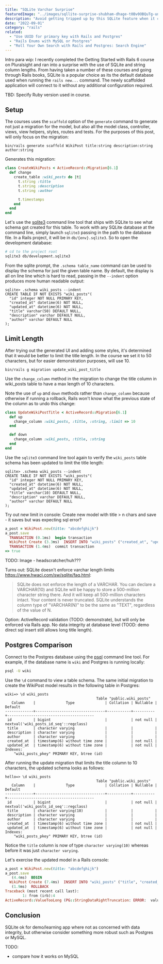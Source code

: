 ```yaml
---
title: "SQLite Varchar Surprise"
featuredImage: "../images/sqllite-surprise-shubham-dhage-t0Bv0OBQuTg-unsplash.jpg"
description: "Avoid getting tripped up by this SQLite feature when it comes to enforcing string column lengths."
date: "2022-09-01"
category: "rails"
related:
  - "Use UUID for primary key with Rails and Postgres"
  - "Rails Enums with MySQL or Postgres"
  - "Roll Your Own Search with Rails and Postgres: Search Engine"
---
```


Intro para wip: I recently completed the Getting Started with Rails 6 course on Pluralsight and ran into a surprise with the use of SQLite and string column lengths. From having taken a number of these courses and going through Rails books, SQLite is a popular  choice as its the default database used when running the `rails new...` command. The newly scaffolded application will connect to it without any additional configuration required.

TBD: Specify Ruby version used in course.

## Setup

The courses uses the `scaffold` option of the `generate` command to generate not just a migration for the model, but also all the model class, controller, views, view helpers, styles, routes and tests. For the purposes of this post, will only focus on the migration:

```
bin/rails generate scaffold WikiPost title:string description:string author:string
```

Generates this migration:

```ruby
class CreateWikiPosts < ActiveRecord::Migration[6.1]
  def change
    create_table :wiki_posts do |t|
      t.string :title
      t.string :description
      t.string :author

      t.timestamps
    end
  end
end
```

Let's use the [sqlite3](https://www.sqlite.org/cli.html) command line tool that ships with SQLite to see what schema got created for this table. To work with any SQLite database at the command line, simply launch `sqlite3` passing in the path to the database file. In a Rails project, it will be in `db/{env}.sqlite3`. So to open the development database:

```bash
# cd to the project root
sqlite3 db/development.sqlite3
```

From the sqlite prompt, the `.schema table_name` command can be used to display the schema for just the given table name. By default, the display is all on line line which is hard to read, passing in the `--indent` option produces more human readable output:

```
sqlite> .schema wiki_posts --indent
CREATE TABLE IF NOT EXISTS "wiki_posts"(
  "id" integer NOT NULL PRIMARY KEY,
  "created_at" datetime(6) NOT NULL,
  "updated_at" datetime(6) NOT NULL,
  "title" varchar(50) DEFAULT NULL,
  "description" varchar DEFAULT NULL,
  "author" varchar DEFAULT NULL
);
```

## Limit Length

After trying out the generated UI and adding some styles, it's determined that it would be better to limit the title length. In the course we set it to 50 characters, but for easier demonstration purposes, will use 10.

```
bin/rails g migration update_wiki_post_title
```

Use the `change_column` method in the migration to change the title column in wiki_posts table to have a max length of 10 characters.

Note the use of `up` and `down` methods rather than `change_column` because otherwise if running a rollback, Rails won't know what the previous state of the column as to undo this change:

```ruby
class UpdateWikiPostTitle < ActiveRecord::Migration[6.1]
  def up
    change_column :wiki_posts, :title, :string, :limit => 10
  end

  def down
    change_column :wiki_posts, :title, :string
  end
end
```

Use the `sqlite3` command line tool again to verify the `wiki_posts` table schema has been updated to limit the title length:

```
sqlite> .schema wiki_posts --indent
CREATE TABLE IF NOT EXISTS "wiki_posts"(
  "id" integer NOT NULL PRIMARY KEY,
  "created_at" datetime(6) NOT NULL,
  "updated_at" datetime(6) NOT NULL,
  "title" varchar(10) DEFAULT NULL,
  "description" varchar DEFAULT NULL,
  "author" varchar DEFAULT NULL
);
```

Try out new limit in console: Create new model with title > n chars and save - it saves but was expecting sql error?

```ruby
a_post = WikiPost.new(title: "abcdefghijk")
a_post.save
  TRANSACTION (0.1ms)  begin transaction
  WikiPost Create (3.3ms)  INSERT INTO "wiki_posts" ("created_at", "updated_at", "title") VALUES (?, ?, ?)  [["created_at", "2022-06-15 11:14:59.474262"], ["updated_at", "2022-06-15 11:14:59.474262"], ["title", "abcdefghijk"]]
  TRANSACTION (1.4ms)  commit transaction
=> true
```

TODO: Image - headscratcher/huh???

Turns out: SQLite doesn't enforce varchar length limits https://www.hwaci.com/sw/sqlite/faq.html:

> SQLite does not enforce the length of a VARCHAR. You can declare a VARCHAR(10) and SQLite will be happy to store a 500-million character string there. And it will keep all 500-million characters intact. Your content is never truncated. SQLite understands the column type of "VARCHAR(N)" to be the same as "TEXT", regardless of the value of N.

Option: ActiveRecord validation (TODO: demonstrate), but will only be enforced via Rails app. No data integrity at database level (TOOD: demo direct sql insert still allows long title length).

## Postgres Comparison

Connect to the Postgres database using the [psql](https://www.postgresql.org/docs/current/app-psql.html) command line tool. For example, if the database name is `wiki` and Postgres is running locally:

```bash
psql -U wiki
```

Use the `\d` command to view a table schema. The same initial migration to create the WikiPost model results in the following table in Postgres:

```
wiki=> \d wiki_posts
                                          Table "public.wiki_posts"
   Column    |              Type              | Collation | Nullable |                Default
-------------+--------------------------------+-----------+----------+----------------------------------------
 id          | bigint                         |           | not null | nextval('wiki_posts_id_seq'::regclass)
 title       | character varying              |           |          |
 description | character varying              |           |          |
 author      | character varying              |           |          |
 created_at  | timestamp(6) without time zone |           | not null |
 updated_at  | timestamp(6) without time zone |           | not null |
Indexes:
    "wiki_posts_pkey" PRIMARY KEY, btree (id)
```

After running the update migration that limits the title column to 10 characters, the updated schema looks as follows:

```
hello=> \d wiki_posts
                                          Table "public.wiki_posts"
   Column    |              Type              | Collation | Nullable |                Default
-------------+--------------------------------+-----------+----------+----------------------------------------
 id          | bigint                         |           | not null | nextval('wiki_posts_id_seq'::regclass)
 title       | character varying(10)          |           |          |
 description | character varying              |           |          |
 author      | character varying              |           |          |
 created_at  | timestamp(6) without time zone |           | not null |
 updated_at  | timestamp(6) without time zone |           | not null |
Indexes:
    "wiki_posts_pkey" PRIMARY KEY, btree (id)
```

Notice the `title` column is now of type `character varying(10)` whereas before it was just `character varying`.

Let's exercise the updated model in a Rails console:

```ruby
a_post = WikiPost.new(title: "abcdefghijk")
a_post.save
   (4.4ms)  BEGIN
  WikiPost Create (7.4ms)  INSERT INTO "wiki_posts" ("title", "created_at", "updated_at") VALUES ($1, $2, $3) RETURNING "id"  [["title", "abcdefghijk"], ["created_at", "2022-06-15 11:11:05.725757"], ["updated_at", "2022-06-15 11:11:05.725757"]]
   (1.9ms)  ROLLBACK
Traceback (most recent call last):
        1: from (irb):4
ActiveRecord::ValueTooLong (PG::StringDataRightTruncation: ERROR:  value too long for type character varying(10))
```

## Conclusion

SQLite ok for demo/learning app where not as concerned with data integrity, but otherwise consider something more robust such as Postgres or MySQL.

TODO:
- compare how it works on MySQL